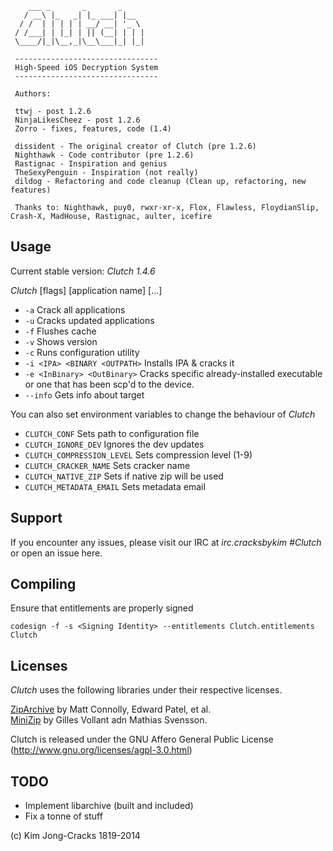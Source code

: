         ___ _       _       _
       / __\ |_   _| |_ ___| |__
      / /  | | | | | __/ __| '_ \
     / /___| | |_| | || (__| | | |
     \____/|_|\__,_|\__\___|_| |_|
 
     --------------------------------
     High-Speed iOS Decryption System
     --------------------------------
 
     Authors:
 
     ttwj - post 1.2.6
     NinjaLikesCheez - post 1.2.6
     Zorro - fixes, features, code (1.4)
 
     dissident - The original creator of Clutch (pre 1.2.6)
     Nighthawk - Code contributor (pre 1.2.6)
     Rastignac - Inspiration and genius
     TheSexyPenguin - Inspiration (not really)
     dildog - Refactoring and code cleanup (Clean up, refactoring, new features)
 
     Thanks to: Nighthawk, puy0, rwxr-xr-x, Flox, Flawless, FloydianSlip, Crash-X, MadHouse, Rastignac, aulter, icefire


Usage
------------
Current stable version: *Clutch 1.4.6*

*Clutch* [flags] [application name] [...]

* `-a`                          Crack all applications<br />
* `-u`                          Cracks updated applications<br />
* `-f`                          Flushes cache<br />
* `-v`                          Shows version<br />
* `-c`                          Runs configuration utility<br />
* `-i <IPA> <BINARY <OUTPATH>`  Installs IPA & cracks it<br />
* `-e <InBinary> <OutBinary>`   Cracks specific already-installed executable or one that has been scp'd to the device.
* `--info`                      Gets info about target<br />


You can also set environment variables to change the behaviour of *Clutch*
* `CLUTCH_CONF` Sets path to configuration file<br />
* `CLUTCH_IGNORE_DEV` Ignores the dev updates<br />
* `CLUTCH_COMPRESSION_LEVEL` Sets compression level (1-9)<br />
* `CLUTCH_CRACKER_NAME` Sets cracker name<br />
* `CLUTCH_NATIVE_ZIP` Sets if native zip will be used<br />
* `CLUTCH_METADATA_EMAIL` Sets metadata email<br />

Support
-----------
If you encounter any issues, please visit our IRC at *irc.cracksbykim #Clutch* or open an issue here.

Compiling
------------
Ensure that entitlements are properly signed

`codesign -f -s <Signing Identity> --entitlements Clutch.entitlements Clutch`

Licenses
------------
*Clutch* uses the following libraries under their respective licenses.

[ZipArchive](https://github.com/mattconnolly/ZipArchive/) by Matt Connolly, Edward Patel, et al.<br />
[MiniZip](http://www.winimage.com/zLibDll/minizip.html) by Gilles Vollant adn Mathias Svensson.

Clutch is released under the GNU Affero General Public License (http://www.gnu.org/licenses/agpl-3.0.html)

TODO
-------------
* Implement libarchive (built and included)
* Fix a tonne of stuff



(c) Kim Jong-Cracks 1819-2014


